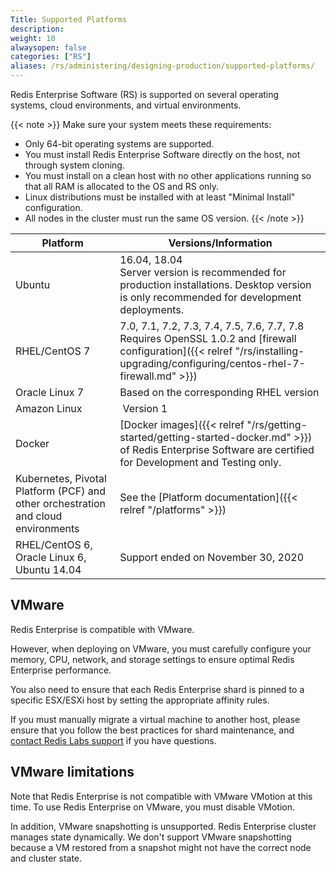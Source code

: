 ```yaml
---
Title: Supported Platforms
description:
weight: 10
alwaysopen: false
categories: ["RS"]
aliases: /rs/administering/designing-production/supported-platforms/
---
```

Redis Enterprise Software (RS) is supported on several operating systems, cloud environments, and virtual environments.

{{< note >}}
Make sure your system meets these requirements:

- Only 64-bit operating systems are supported.
- You must install Redis Enterprise Software directly on the host, not through system cloning.
- You must install on a clean host with no other applications running so that all RAM is allocated to the OS and RS only.
- Linux distributions must be installed with at least "Minimal Install" configuration.
- All nodes in the cluster must run the same OS version.
{{< /note >}}

| **Platform** | **Versions/Information** |
|------------|-----------------|
| Ubuntu | 16.04, 18.04<br>Server version is recommended for production installations. Desktop version is only recommended for development deployments. |
| RHEL/CentOS 7 | 7.0, 7.1, 7.2, 7.3, 7.4, 7.5, 7.6, 7.7, 7.8<br>Requires OpenSSL 1.0.2 and [firewall configuration]({{< relref "/rs/installing-upgrading/configuring/centos-rhel-7-firewall.md" >}}) |
| Oracle Linux 7 | Based on the corresponding RHEL version |
| Amazon Linux | Version 1 |
| Docker | [Docker images]({{< relref "/rs/getting-started/getting-started-docker.md" >}}) of Redis Enterprise Software are certified for Development and Testing only. |
| Kubernetes, Pivotal Platform (PCF) and other orchestration and cloud environments | See the [Platform documentation]({{< relref "/platforms" >}}) |
| RHEL/CentOS 6, Oracle Linux 6, Ubuntu 14.04 | Support ended on November 30, 2020 |

## VMware

Redis Enterprise is compatible with VMware.

However, when deploying on VMware, you must carefully configure your memory, CPU,
network, and storage settings to ensure optimal Redis Enterprise performance.

You also need to ensure that each Redis Enterprise shard is pinned to a specific ESX/ESXi host by setting the appropriate affinity rules.

If you must manually migrate a virtual machine to another host, please ensure that you follow the best practices for shard maintenance, and [contact Redis Labs support](https://redislabs.com/company/support/) if you have questions.

## VMware limitations

Note that Redis Enterprise is not compatible with VMware VMotion at this time. To use Redis Enterprise on VMware, you must disable VMotion.

In addition, VMware snapshotting is unsupported. Redis Enterprise cluster manages state dynamically. We don't support VMware snapshotting because a VM restored from a snapshot might not have the correct node and cluster state.
